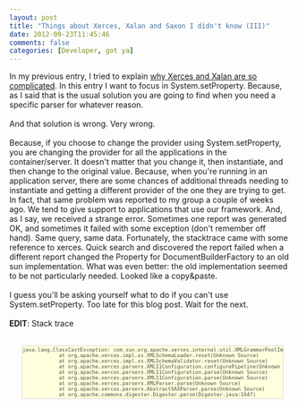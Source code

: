 ```yaml
---
layout: post
title: "Things about Xerces, Xalan and Saxon I didn't know (III)"
date: 2012-09-23T11:45:46
comments: false
categories: [Developer, got ya]
---
```


In my previous entry, I tried to explain <a href="http://gonfva.blogspot.com/2012/01/things-about-xerces-xalan-and-saxon-i_18.html">why Xerces and Xalan are so complicated</a>. In this entry I want to focus in System.setProperty. Because, as I said that is the usual solution you are going to find when you need a specific parser for whatever reason.
<br /><br />
And that solution is wrong. Very wrong.
<br /><br />
Because, if you choose to change the provider using System.setProperty, you are changing the provider for all the applications in the container/server. It doesn't matter that you change it, then instantiate, and then change to the original value. Because, when you're running in an application server, there are some chances of&nbsp;additional&nbsp;threads needing to instantiate and getting a different provider of the one they are trying to get. In fact, that same problem was reported to my group a couple of weeks ago. We tend to give support to applications that use our framework. And, as I say, we received a strange error. Sometimes one report was generated OK, and sometimes it failed with some exception (don't remember off hand). Same query, same data. Fortunately, the stacktrace came with some reference to xerces. Quick search and discovered the report failed when a different report changed the Property for DocumentBuilderFactory to an old sun implementation. What was even better: the old implementation seemed to be not particularly needed. Looked like a copy&amp;paste.
<br /><br />
I guess you'll be asking yourself what to do if you can't use System.setProperty. Too late for this blog post. Wait for the next.
<br /><br />
<b>EDIT</b>: Stack trace
<br /><br />

<pre style="background-color: #ffffdd; border-bottom-color: rgb(218, 218, 218); border-bottom-style: solid; border-bottom-width: 1px; border-image: initial; border-left-color: rgb(218, 218, 218); border-left-style: solid; border-left-width: 1px; border-right-color: rgb(218, 218, 218); border-right-style: solid; border-right-width: 1px; border-top-color: rgb(218, 218, 218); border-top-style: solid; border-top-width: 1px; color: #484848; margin-bottom: 1em; margin-left: 1.6em; margin-right: 1em; margin-top: 1em; overflow-x: auto; overflow-y: hidden; padding-bottom: 2px; padding-left: 0px; padding-right: 2px; padding-top: 2px; width: auto;"><span style="font-size: x-small;">java.lang.ClassCastException: com.sun.org.apache.xerces.internal.util.XMLGrammarPoolImpl<br />&nbsp;&nbsp;&nbsp;&nbsp;&nbsp;&nbsp;&nbsp;&nbsp;&nbsp;&nbsp;&nbsp; at org.apache.xerces.impl.xs.XMLSchemaLoader.reset(Unknown Source)<br />&nbsp;&nbsp;&nbsp;&nbsp;&nbsp;&nbsp;&nbsp;&nbsp;&nbsp;&nbsp;&nbsp; at org.apache.xerces.impl.xs.XMLSchemaValidator.reset(Unknown Source)<br />&nbsp;&nbsp;&nbsp;&nbsp;&nbsp;&nbsp;&nbsp;&nbsp;&nbsp;&nbsp;&nbsp; at org.apache.xerces.parsers.XML11Configuration.configurePipeline(Unknown Source)<br />&nbsp;&nbsp;&nbsp;&nbsp;&nbsp;&nbsp;&nbsp;&nbsp;&nbsp;&nbsp;&nbsp; at org.apache.xerces.parsers.XML11Configuration.parse(Unknown Source)<br />&nbsp;&nbsp;&nbsp;&nbsp;&nbsp;&nbsp;&nbsp;&nbsp;&nbsp;&nbsp;&nbsp; at org.apache.xerces.parsers.XML11Configuration.parse(Unknown Source)<br />&nbsp;&nbsp;&nbsp;&nbsp;&nbsp;&nbsp;&nbsp;&nbsp;&nbsp;&nbsp;&nbsp; at org.apache.xerces.parsers.XMLParser.parse(Unknown Source)<br />&nbsp;&nbsp;&nbsp;&nbsp;&nbsp;&nbsp;&nbsp;&nbsp;&nbsp;&nbsp;&nbsp; at org.apache.xerces.parsers.AbstractSAXParser.parse(Unknown Source)<br />&nbsp;&nbsp;&nbsp;&nbsp;&nbsp;&nbsp;&nbsp;&nbsp;&nbsp;&nbsp;&nbsp; at org.apache.commons.digester.Digester.parse(Digester.java:1647)</span></pre>
